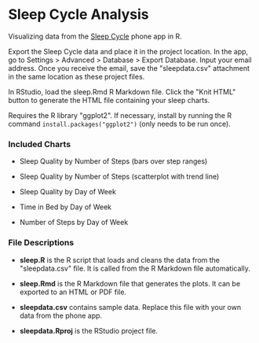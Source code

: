# Sleep Cycle Analysis
Visualizing data from the [Sleep Cycle](http://www.sleepcycle.com/) phone app in R.

Export the Sleep Cycle data and place it in the project location. In the app, go to Settings > Advanced > Database > Export Database. Input your email address. Once you receive the email, save the "sleepdata.csv" attachment in the same location as these project files.

In RStudio, load the sleep.Rmd R Markdown file. Click the "Knit HTML" button to generate the HTML file containing your sleep charts.

Requires the R library "ggplot2". If necessary, install by running the R command `install.packages("ggplot2")` (only needs to be run once).

### Included Charts

* Sleep Quality by Number of Steps (bars over step ranges)

* Sleep Quality by Number of Steps (scatterplot with trend line)

* Sleep Quality by Day of Week

* Time in Bed by Day of Week

* Number of Steps by Day of Week

### File Descriptions

* __sleep.R__ is the R script that loads and cleans the data from the "sleepdata.csv" file. It is called from the R Markdown file automatically.

* __sleep.Rmd__ is the R Markdown file that generates the plots. It can be exported to an HTML or PDF file.

* __sleepdata.csv__ contains sample data. Replace this file with your own data from the phone app.

* __sleepdata.Rproj__ is the RStudio project file.
